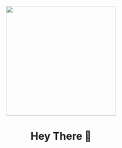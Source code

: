 <div align="center">
  <img height="300" src="https://media.giphy.com/media/v1.Y2lkPTc5MGI3NjExcXJhY3U1ZHAweW10ZXJiaGxpbGpwaGI5d3FqMGl3eWVlcDE1ZzNyaCZlcD12MV9pbnRlcm5hbF9naWZfYnlfaWQmY3Q9Zw/pRwe105nI4KAan1efg/giphy.gif"  />
</div>

<h1 align="center">Hey There 👋</h1>
